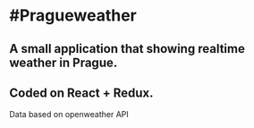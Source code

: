 # #Pragueweather
A small application that showing realtime weather in Prague.
---
Coded on React + Redux.
---
Data based on openweather API
